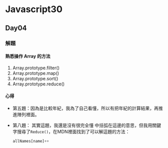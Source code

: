 # Javascript30

## Day04

### 解題

#### 熟悉操作 Array 的方法
1. Array.prototype.filter()
2. Array.prototype.map()
3. Array.prototype.sort()
4. Array.prototype.reduce()


#### 心得
- 第五題：因為是比較年紀，我為了自己看懂，所以有把年紀的計算結果，再推進陣列裡面。

- 第八題：
其實這題，我還是沒有很完全懂
中括弧在這邊的意思，但我用關鍵字搜尋了`Reduce()`，在MDN裡面找到了可以解這題的方法：
    ```js 
    allNames[name]++
    ```
